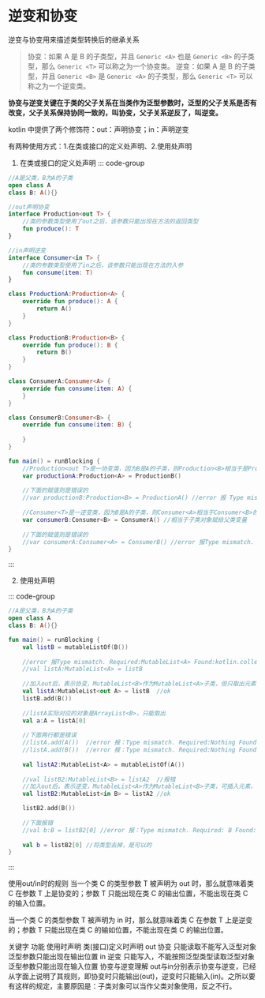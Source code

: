 # 逆变和协变

逆变与协变用来描述类型转换后的继承关系

> 协变：如果 A 是 B 的子类型，并且 `Generic <A>` 也是 `Generic <B>` 的子类型，那么 `Generic <T>` 可以称之为一个协变类。
> 逆变：如果 A 是 B 的子类型，并且 `Generic <B>` 是 `Generic <A>` 的子类型，那么 `Generic <T>` 可以称之为一个逆变类。



**协变与逆变关键在于类的父子关系在当类作为泛型参数时，泛型的父子关系是否有改变，父子关系保持协同一致的，叫协变，父子关系逆反了，叫逆变。**

kotlin 中提供了两个修饰符：out：声明协变；in：声明逆变

有两种使用方式：1.在类或接口的定义处声明、2.使用处声明

1. 在类或接口的定义处声明
::: code-group
``` kotlin
//A是父类，B为A的子类
open class A
class B: A(){}

//out声明协变
interface Production<out T> {
    //类的参数类型使用了out之后，该参数只能出现在方法的返回类型
    fun produce(): T
}

//in声明逆变
interface Consumer<in T> {
    //类的参数类型使用了in之后，该参数只能出现在方法的入参
    fun consume(item: T)
}

class ProductionA:Production<A> {
    override fun produce(): A {
        return A()
    }
}

class ProductionB:Production<B> {
    override fun produce(): B {
        return B()
    }
}

class ConsumerA:Consumer<A> {
    override fun consume(item: A) {
    }
}

class ConsumerB:Consumer<B> {
    override fun consume(item: B) {
        
    }
}

fun main() = runBlocking {
    //Production<out T>是一协变类，因为B是A的子类，则Production<B>相当于是Production<A>子类
    var productionA:Production<A> = ProductionB()
    
    //下面的赋值则是错误的
    //var productionB:Production<B> = ProductionA() //error 报 Type mismatch.
    
    //Consumer<T>是一逆变类，因为B是A的子类，则Consumer<A>相当于Consumer<B>的子类
    var consumerB:Consumer<B> = ConsumerA() //相当于子类对象赋给父类变量
    
    //下面的赋值则是错误的
    //var consumerA:Consumer<A> = ConsumerB() //error 报Type mismatch.
}
```
:::

2. 使用处声明

::: code-group
``` kotlin
//A是父类，B为A的子类
open class A
class B: A(){}

fun main() = runBlocking {
    val listB = mutableListOf(B())
    
    //error 报Type mismatch. Required:MutableList<A> Found:kotlin.collections.ArrayList<B>
    //val listA:MutableList<A> = listB
    
    //加入out后，表示协变，MutableList<B>作为MutableList<A>子类，但只取出元素，无法插入元素
    val listA:MutableList<out A> = listB  //ok
    listB.add(B())
    
    //listA实际对应的对象是ArrayList<B>，只能取出
    val a:A = listA[0]
    
    //下面两行都是错误
    //listA.add(A())  //error 报：Type mismatch. Required:Nothing Found:A
    //listA.add(B())  //error 报：Type mismatch. Required:Nothing Found:B
        
    val listA2:MutableList<A> = mutableListOf(A())
    
    //val listB2:MutableList<B> = listA2  //报错
    //加入out后，表示逆变，MutableList<A>作为MutableList<B>子类，可插入元素，但取出时类型为 Any?
    val listB2:MutableList<in B> = listA2 //ok

    listB2.add(B())
    
    //下面报错
    //val b:B = listB2[0] //error 报：Type mismatch. Required: B Found: Any?
   
    val b = listB2[0] //将类型去掉，是可以的
}
```
:::


使用out/in时的规则
当一个类 C 的类型参数 T 被声明为 out 时，那么就意味着类 C 在参数 T 上是协变的；参数 T 只能出现在类 C 的输出位置，不能出现在类 C 的输入位置。

当一个类 C 的类型参数 T 被声明为 in 时，那么就意味着类 C 在参数 T 上是逆变的；参数 T 只能出现在类 C 的输如位置，不能出现在类 C 的输出位置。

关键字	功能	使用时声明	类(接口)定义时声明
out	协变	只能读取不能写入泛型对象	泛型参数只能出现在输出位置
in	逆变	只能写入，不能按照泛型类型读取泛型对象	泛型参数只能出现在输入位置
协变与逆变理解
out与in分别表示协变与逆变，已经从字面上说明了其规则，即协变时只能输出(out)，逆变时只能输入(in)。之所以要有这样的规定，主要原因是：子类对象可以当作父类对象使用，反之不行。
